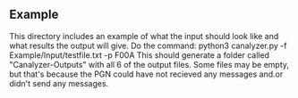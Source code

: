 <h2> Example </h2>
This directory includes an example of what the input should look like and what results the output will give.
Do the command: python3 canalyzer.py -f Example/Input/testfile.txt -p F00A
This should generate a folder called "Canalyzer-Outputs" with all 6 of the output files. Some files may be empty, but that's because the PGN could have not recieved any messages and.or didn't send any messages.
